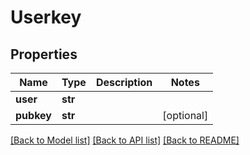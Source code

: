 # Userkey

## Properties
Name | Type | Description | Notes
------------ | ------------- | ------------- | -------------
**user** | **str** |  | 
**pubkey** | **str** |  | [optional] 

[[Back to Model list]](../README.md#documentation-for-models) [[Back to API list]](../README.md#documentation-for-api-endpoints) [[Back to README]](../README.md)

